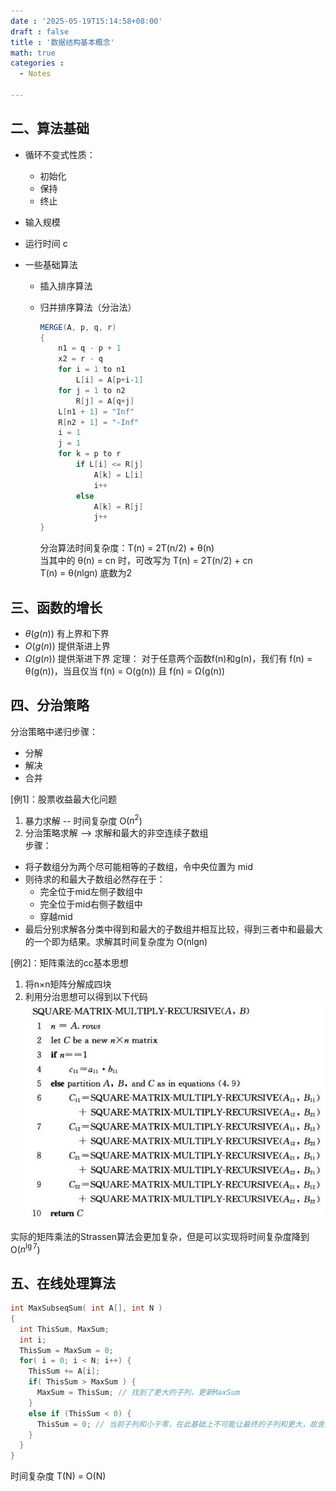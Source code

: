 ```yaml
---
date : '2025-05-19T15:14:58+08:00'
draft : false
title : '数据结构基本概念'
math: true
categories : 
  - Notes
  
---
```


## 二、算法基础

- 循环不变式性质：
  - 初始化
  - 保持
  - 终止
- 输入规模
- 运行时间 c

- 一些基础算法
  - 插入排序算法
  - 归并排序算法（分治法）

    ```java
    MERGE(A, p, q, r)
    {
        n1 = q - p + 1
        x2 = r - q
        for i = 1 to n1
            L[i] = A[p+i-1]
        for j = 1 to n2
            R[j] = A[q+j]
        L[n1 + 1] = "Inf"
        R[n2 + 1] = "-Inf"
        i = 1
        j = 1
        for k = p to r
            if L[i] <= R[j]
                A[k] = L[i]
                i++
            else
                A[k] = R[j]
                j++
    }
    ```

    分治算法时间复杂度：T(n) = 2T(n/2) + θ(n)  
    当其中的 θ(n) = cn 时，可改写为 T(n) = 2T(n/2) + cn  
    T(n) = θ(nlgn) 底数为2

## 三、函数的增长

- $\theta(g(n))$ 有上界和下界
- $O(g(n))$ 提供渐进上界
- $\Omega(g(n))$ 提供渐进下界
定理： 对于任意两个函数f(n)和g(n)，我们有 f(n) = θ(g(n))，当且仅当 f(n) = O(g(n)) 且 f(n) = Ω(g(n))

## 四、分治策略

分治策略中递归步骤：

- 分解
- 解决
- 合并

[例1]：股票收益最大化问题

1. 暴力求解 -- 时间复杂度 O($n^2$)
2. 分治策略求解  --> 求解和最大的非空连续子数组  
步骤：

- 将子数组分为两个尽可能相等的子数组，令中央位置为 mid
- 则待求的和最大子数组必然存在于：
  - 完全位于mid左侧子数组中
  - 完全位于mid右侧子数组中
  - 穿越mid
- 最后分别求解各分类中得到和最大的子数组并相互比较，得到三者中和最最大的一个即为结果。求解其时间复杂度为 O(nlgn)

[例2]：矩阵乘法的cc基本思想

1. 将n×n矩阵分解成四块
2. 利用分治思想可以得到以下代码
!["矩阵乘法的Strassen算法"](https://raw.githubusercontent.com/Ferdinandhu000/my_blog_img/master/20250519163148.png)

实际的矩阵乘法的Strassen算法会更加复杂，但是可以实现将时间复杂度降到 O($n^{\lg7}$)

## 五、在线处理算法

```CPP
int MaxSubseqSum( int A[], int N )
{
  int ThisSum, MaxSum;
  int i;
  ThisSum = MaxSum = 0;
  for( i = 0; i < N; i++) {
    ThisSum += A[i];
    if( ThisSum > MaxSum ) {
      MaxSum = ThisSum; // 找到了更大的子列，更新MaxSum
    }
    else if (ThisSum < 0) {
      ThisSum = 0; // 当前子列和小于零，在此基础上不可能让最终的子列和更大，故舍弃之
    }
  }
}
```

时间复杂度 T(N) = O(N)